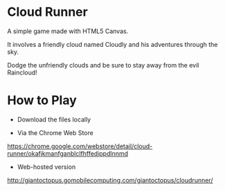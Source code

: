 Cloud Runner
=================

A simple game made with HTML5 Canvas.

It involves a friendly cloud named Cloudly and his adventures through the sky.

Dodge the unfriendly clouds and be sure to stay away from the evil Raincloud!

How to Play
=================

- Download the files locally

- Via the Chrome Web Store

https://chrome.google.com/webstore/detail/cloud-runner/okafjkmanfganblclfhffedippdlnnmd

- Web-hosted version

http://giantoctopus.gomobilecomputing.com/giantoctopus/cloudrunner/
